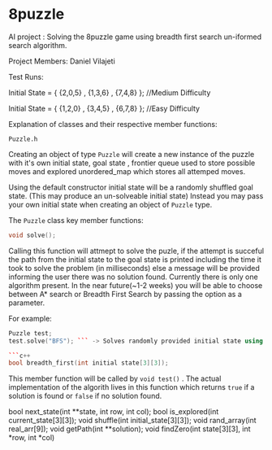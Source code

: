 # 8puzzle
AI project : Solving the 8puzzle game using breadth first search un-iformed search algorithm.

Project Members: Daniel Vilajeti

Test Runs:

Initial State = { {2,0,5} , {1,3,6} , {7,4,8} }; //Medium Difficulty

Initial State = { {1,2,0} , {3,4,5} , {6,7,8} }; //Easy Difficulty

Explanation of classes and their respective member functions:

``` Puzzle.h ```

Creating an object of type ``` Puzzle ``` will create a new instance of the puzzle with it's own initial state, goal state , frontier queue used to store possible moves
and explored unordered_map which stores all attemped moves.

Using the default constructor initial state will be a randomly shuffled goal state. (This may produce an un-solveable initial state)
Instead you may pass your own initial state when creating an object of ``` Puzzle ``` type.

The ``` Puzzle ``` class key member functions:

``` c++
void solve();

```

Calling this function will attmept to solve the puzle, if the attempt is succeful the path from the initial state to
the goal state is printed including the time it took to solve the problem (in milliseconds) else a message will be provided informing the user
there was no solution found. Currently there is only one algorithm present.
In the near future(~1-2 weeks) you will be able to choose between A* search or Breadth First Search by passing
the option as a parameter.

For example:

``` c++
Puzzle test;
test.solve("BFS"); ``` -> Solves randomly provided initial state using the breadth first search algortihm

```c++
bool breadth_first(int initial state[3][3]);
```
This member function will be called by ``` void test() ``` . The actual implementation of the algorith lives in this function
which returns ``` true ``` if a solution is found or ``` false ``` if no solution found.


bool next_state(int **state, int row, int col);
bool is_explored(int current_state[3][3]);
void shuffle(int initial_state[3][3]);
void rand_array(int real_arr[9]);
void getPath(int **solution);
void findZero(int state[3][3], int *row, int *col)


